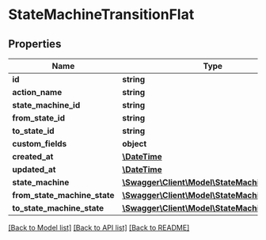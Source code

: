 # StateMachineTransitionFlat

## Properties
Name | Type | Description | Notes
------------ | ------------- | ------------- | -------------
**id** | **string** |  | [optional] 
**action_name** | **string** |  | 
**state_machine_id** | **string** |  | 
**from_state_id** | **string** |  | 
**to_state_id** | **string** |  | 
**custom_fields** | **object** |  | [optional] 
**created_at** | [**\DateTime**](\DateTime.md) |  | 
**updated_at** | [**\DateTime**](\DateTime.md) |  | 
**state_machine** | [**\Swagger\Client\Model\StateMachineFlat**](StateMachineFlat.md) |  | [optional] 
**from_state_machine_state** | [**\Swagger\Client\Model\StateMachineStateFlat**](StateMachineStateFlat.md) |  | [optional] 
**to_state_machine_state** | [**\Swagger\Client\Model\StateMachineStateFlat**](StateMachineStateFlat.md) |  | [optional] 

[[Back to Model list]](../../README.md#documentation-for-models) [[Back to API list]](../../README.md#documentation-for-api-endpoints) [[Back to README]](../../README.md)

